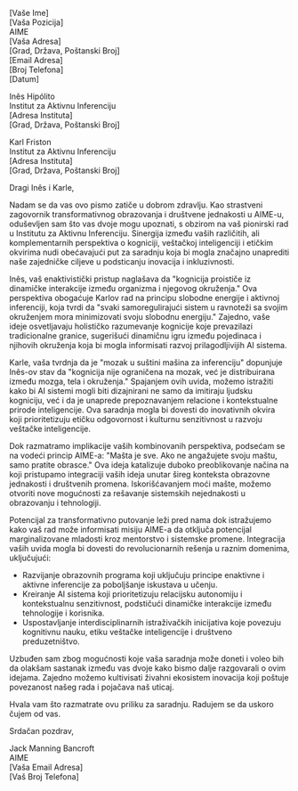 [Vaše Ime]  
[Vaša Pozicija]  
AIME  
[Vaša Adresa]  
[Grad, Država, Poštanski Broj]  
[Email Adresa]  
[Broj Telefona]  
[Datum]  

Inês Hipólito  
Institut za Aktivnu Inferenciju  
[Adresa Instituta]  
[Grad, Država, Poštanski Broj]  

Karl Friston  
Institut za Aktivnu Inferenciju  
[Adresa Instituta]  
[Grad, Država, Poštanski Broj]  

Dragi Inês i Karle,

Nadam se da vas ovo pismo zatiče u dobrom zdravlju. Kao strastveni zagovornik transformativnog obrazovanja i društvene jednakosti u AIME-u, oduševljen sam što vas dvoje mogu upoznati, s obzirom na vaš pionirski rad u Institutu za Aktivnu Inferenciju. Sinergija između vaših različitih, ali komplementarnih perspektiva o kogniciji, veštačkoj inteligenciji i etičkim okvirima nudi obećavajući put za saradnju koja bi mogla značajno unaprediti naše zajedničke ciljeve u podsticanju inovacija i inkluzivnosti.

Inês, vaš enaktivistički pristup naglašava da "kognicija proističe iz dinamičke interakcije između organizma i njegovog okruženja." Ova perspektiva obogaćuje Karlov rad na principu slobodne energije i aktivnoj inferenciji, koja tvrdi da "svaki samoregulirajući sistem u ravnoteži sa svojim okruženjem mora minimizovati svoju slobodnu energiju." Zajedno, vaše ideje osvetljavaju holističko razumevanje kognicije koje prevazilazi tradicionalne granice, sugerišući dinamičnu igru između pojedinaca i njihovih okruženja koja bi mogla informisati razvoj prilagodljivijih AI sistema.

Karle, vaša tvrdnja da je "mozak u suštini mašina za inferenciju" dopunjuje Inês-ov stav da "kognicija nije ograničena na mozak, već je distribuirana između mozga, tela i okruženja." Spajanjem ovih uvida, možemo istražiti kako bi AI sistemi mogli biti dizajnirani ne samo da imitiraju ljudsku kogniciju, već i da je unaprede prepoznavanjem relacione i kontekstualne prirode inteligencije. Ova saradnja mogla bi dovesti do inovativnih okvira koji prioritetizuju etičku odgovornost i kulturnu senzitivnost u razvoju veštačke inteligencije.

Dok razmatramo implikacije vaših kombinovanih perspektiva, podsećam se na vodeći princip AIME-a: "Mašta je sve. Ako ne angažujete svoju maštu, samo pratite obrasce." Ova ideja katalizuje duboko preoblikovanje načina na koji pristupamo integraciji vaših ideja unutar šireg konteksta obrazovne jednakosti i društvenih promena. Iskorišćavanjem moći mašte, možemo otvoriti nove mogućnosti za rešavanje sistemskih nejednakosti u obrazovanju i tehnologiji.

Potencijal za transformativno putovanje leži pred nama dok istražujemo kako vaš rad može informisati misiju AIME-a da otključa potencijal marginalizovane mladosti kroz mentorstvo i sistemske promene. Integracija vaših uvida mogla bi dovesti do revolucionarnih rešenja u raznim domenima, uključujući:

- Razvijanje obrazovnih programa koji uključuju principe enaktivne i aktivne inferencije za poboljšanje iskustava u učenju.
- Kreiranje AI sistema koji prioritetizuju relacijsku autonomiju i kontekstualnu senzitivnost, podstičući dinamičke interakcije između tehnologije i korisnika.
- Uspostavljanje interdisciplinarnih istraživačkih inicijativa koje povezuju kognitivnu nauku, etiku veštačke inteligencije i društveno preduzetništvo.

Uzbuđen sam zbog mogućnosti koje vaša saradnja može doneti i voleo bih da olakšam sastanak između vas dvoje kako bismo dalje razgovarali o ovim idejama. Zajedno možemo kultivisati živahni ekosistem inovacija koji poštuje povezanost našeg rada i pojačava naš uticaj.

Hvala vam što razmatrate ovu priliku za saradnju. Radujem se da uskoro čujem od vas.

Srdačan pozdrav,

Jack Manning Bancroft  
AIME  
[Vaša Email Adresa]  
[Vaš Broj Telefona]